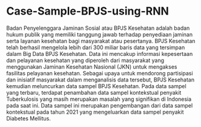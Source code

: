 # Case-Sample-BPJS-using-RNN

Badan Penyelenggara Jaminan Sosial atau BPJS Kesehatan adalah badan hukum publik yang memiliki tanggung jawab terhadap penyediaan jaminan serta layanan kesehatan bagi masyarakat atau pesertanya. BPJS Kesehatan telah berhasil mengelola lebih dari 300 miliar baris data yang tersimpan dalam Big Data BPJS Kesehatan. Data ini mencakup informasi kepesertaan dan pelayanan kesehatan yang diperoleh dari masyarakat yang menggunakan Jaminan Kesehatan Nasional (JKN) untuk mengakses fasilitas pelayanan kesehatan. Sebagai upaya untuk mendorong partisipasi dan inisiatif masyarakat dalam menganalisis data tersebut, BPJS Kesehatan kemudian meluncurkan data sampel BPJS Kesehatan. Pada data sampel yang terbaru, terdapat penambahan data sampel kontekstual penyakit Tuberkulosis yang masih merupakan masalah yang signifikan di Indonesia pada saat ini. Data sampel ini merupakan pengembangan dari data sampel kontekstual pada tahun 2021 yang mengeluarkan data sampel penyakit Diabetes Mellitus. 

